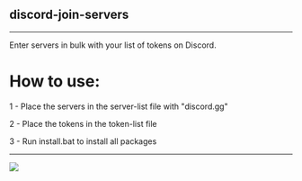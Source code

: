 ## discord-join-servers

------------------------

Enter servers in bulk with your list of tokens on Discord.

# How to use:

1 - Place the servers in the server-list file with "discord.gg"

2 - Place the tokens in the token-list file

3 - Run install.bat to install all packages

------------------------

![](https://i.pinimg.com/originals/e4/26/70/e426702edf874b181aced1e2fa5c6cde.gif)